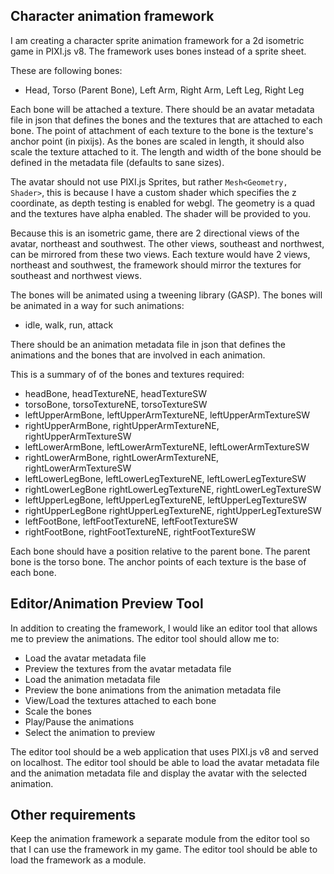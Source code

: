## Character animation framework

I am creating a character sprite animation framework for a 2d isometric game in PIXI.js v8. The framework uses bones instead of a sprite sheet.

These are following bones:

- Head, Torso (Parent Bone), Left Arm, Right Arm, Left Leg, Right Leg

Each bone will be attached a texture. There should be an avatar metadata file in json that defines the bones and the textures that are attached to each bone. The point of attachment of each texture to the bone is the texture's anchor point (in pixijs). As the bones are scaled in length, it should also scale the texture attached to it. The length and width of the bone should be defined in the metadata file (defaults to sane sizes).

The avatar should not use PIXI.js Sprites, but rather `Mesh<Geometry, Shader>`, this is because I have a custom shader which specifies the z coordinate, as depth testing is enabled for webgl. The geometry is a quad and the textures have alpha enabled. The shader will be provided to you.

Because this is an isometric game, there are 2 directional views of the avatar, northeast and southwest. The other views, southeast and northwest, can be mirrored from these two views. Each texture would have 2 views, northeast and southwest, the framework should mirror the textures for southeast and northwest views.

The bones will be animated using a tweening library (GASP). The bones will be animated in a way for such animations:

- idle, walk, run, attack

There should be an animation metadata file in json that defines the animations and the bones that are involved in each animation.

This is a summary of of the bones and textures required:

- headBone, headTextureNE, headTextureSW
- torsoBone, torsoTextureNE, torsoTextureSW
- leftUpperArmBone, leftUpperArmTextureNE, leftUpperArmTextureSW
- rightUpperArmBone, rightUpperArmTextureNE, rightUpperArmTextureSW
- leftLowerArmBone, leftLowerArmTextureNE, leftLowerArmTextureSW
- rightLowerArmBone, rightLowerArmTextureNE, rightLowerArmTextureSW
- leftLowerLegBone, leftLowerLegTextureNE, leftLowerLegTextureSW
- rightLowerLegBone rightLowerLegTextureNE, rightLowerLegTextureSW
- leftUpperLegBone, leftUpperLegTextureNE, leftUpperLegTextureSW
- rightUpperLegBone rightUpperLegTextureNE, rightUpperLegTextureSW
- leftFootBone, leftFootTextureNE, leftFootTextureSW
- rightFootBone, rightFootTextureNE, rightFootTextureSW

Each bone should have a position relative to the parent bone. The parent bone is the torso bone. The anchor points of each texture is the base of each bone.

## Editor/Animation Preview Tool

In addition to creating the framework, I would like an editor tool that allows me to preview the animations. The editor tool should allow me to:

- Load the avatar metadata file
- Preview the textures from the avatar metadata file
- Load the animation metadata file
- Preview the bone animations from the animation metadata file
- View/Load the textures attached to each bone
- Scale the bones
- Play/Pause the animations
- Select the animation to preview

The editor tool should be a web application that uses PIXI.js v8 and served on localhost. The editor tool should be able to load the avatar metadata file and the animation metadata file and display the avatar with the selected animation.

## Other requirements

Keep the animation framework a separate module from the editor tool so that I can use the framework in my game. The editor tool should be able to load the framework as a module.
